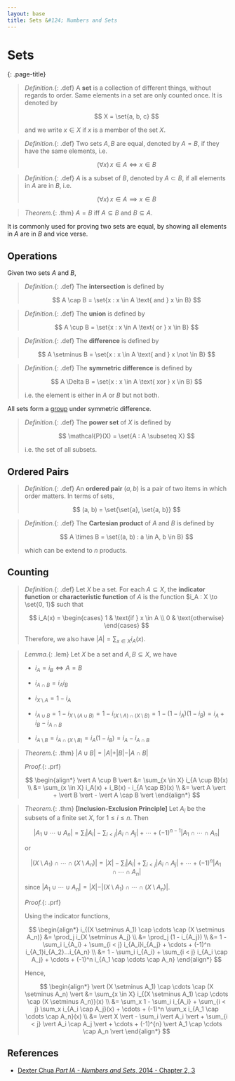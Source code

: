 ```yaml
---
layout: base
title: Sets &#124; Numbers and Sets
---
```


# Sets
{: .page-title}

> *Definition.*{: .def}
> A **set** is a collection of different things, without regards to order.
> Same elements in a set are only counted once.
> It is denoted by
>
> $$
  X = \set{a, b, c}
  $$
>
> and we write $x \in X$ if $x$ is a member of the set $X$.

> *Definition.*{: .def}
> Two sets $A, B$ are equal, denoted by $A = B$, if they have the same elements, i.e.
>
> $$
  (\forall x)\, x \in A \iff x \in B
  $$

> *Definition.*{: .def}
> $A$ is a subset of $B$, denoted by $A \subset B$, if all elements in $A$ are in $B$, i.e.
>
> $$
  (\forall x)\, x \in A \implies x \in B
  $$

> *Theorem.*{: .thm}
> $A = B$ iff $A \subseteq B$ and $B \subseteq A$.

It is commonly used for proving two sets are equal, by showing all elements in $A$ are in $B$ and vice verse.

## Operations

Given two sets $A$ and $B$,

> *Definition.*{: .def}
> The **intersection** is defined by
>
> $$
  A \cap B = \set{x : x \in A \text{ and } x \in B}
  $$

> *Definition.*{: .def}
> The **union** is defined by
>
> $$
  A \cup B = \set{x : x \in A \text{ or } x \in B}
  $$

> *Definition.*{: .def}
> The **difference** is defined by
>
> $$
  A \setminus B = \set{x : x \in A \text{ and } x \not \in B}
  $$

> *Definition.*{: .def}
> The **symmetric difference** is defined by
>
> $$
  A \Delta B = \set{x : x \in A \text{ xor } x \in B}
  $$
>
> i.e. the element is either in $A$ or $B$ but not both.

All sets form a [group](../groups/groups.md) under symmetric difference.

> *Definition.*{: .def}
> The **power set** of $X$ is defined by
>
> $$
  \mathcal{P}(X) = \set{A : A \subseteq X}
  $$
>
> i.e. the set of all subsets.

## Ordered Pairs

> *Definition.*{: .def}
> An **ordered pair** $(a, b)$ is a pair of two items in which order matters. In terms of sets,
>
> $$
  (a, b) = \set{\set{a}, \set{a, b}}
  $$

> *Definition.*{: .def}
> The **Cartesian product** of $A$ and $B$ is defined by
>
> $$
  A \times B = \set{(a, b) : a \in A, b \in B}
  $$
>
> which can be extend to $n$ products.

## Counting

> *Definition.*{: .def}
> Let $X$ be a set. For each $A \subseteq X$, the **indicator function** or **characteristic function** of $A$ is the function
> $i_A : X \to \set{0, 1}$ such that
>
> $$
  i_A(x) = \begin{cases}
  1 & \text{if } x \in A \\
  0 & \text{otherwise}
  \end{cases}
  $$
>
> Therefore, we also have $\vert A \vert = \sum_{x \in X} i_A(x)$.

> *Lemma.*{: .lem}
> Let $X$ be a set and $A, B \subseteq X$, we have
>
> + $i_A = i_B \iff A = B$
>
> + $i_{A \cap B} = i_A i_B$
>
> + $i_{X \setminus A} = 1 - i_A$
>
> + $i_{A \cup B} = 1 - i_{X \setminus (A \cup B)} = 1 - i_{(X \setminus A) \cap (X \setminus B)} = 1 - (1 - i_A)(1 - i_B) = i_A + i_B - i_{A \cap B}$
>
> + $i_{A \setminus B} = i_{A \cap (X \setminus B)} = i_A(1 - i_B) = i_A - i_{A \cap B}$

> *Theorem.*{: .thm}
> $\vert A \cup B \vert = \vert A \vert + \vert B \vert - \vert A \cap B \vert$
>
> *Proof.*{: .prf}
>
> $$
  \begin{align*}
  \vert A \cup B \vert &= \sum_{x \in X} i_{A \cup B}(x) \\
  &= \sum_{x \in X} i_A(x) + i_B(x) - i_{A \cap B}(x) \\
  &= \vert A \vert + \vert B \vert - \vert A \cap B \vert
  \end{align*}
  $$

> *Theorem.*{: .thm}
> **[Inclusion-Exclusion Principle]**
> Let $A_i$ be the subsets of a finite set $X$, for $1 \le i \le n$. Then
>
> $$
  \vert A_1 \cup \cdots \cup A_n \vert = \sum_i \vert A_i \vert - \sum_{i < j} \vert A_i \cap A_j \vert + \cdots + (-1)^{n-1} \vert A_1 \cap \cdots \cap A_n \vert
  $$
>
> or
>
> $$
  \vert (X \setminus A_1) \cap \cdots \cap (X \setminus A_n) \vert = \vert X \vert - \sum_i \vert A_i \vert + \sum_{i < j} \vert A_i \cap A_j \vert + \cdots + (-1)^{n} \vert A_1 \cap \cdots \cap A_n \vert
  $$
>
> since $\vert A_1 \cup \cdots \cup A_n \vert = \vert X \vert - \vert (X \setminus A_1) \cap \cdots \cap (X \setminus A_n) \vert$.
>
> *Proof.*{: .prf}
>
> Using the indicator functions,
>
> $$
  \begin{align*}
  i_{(X \setminus A_1) \cap \cdots \cap (X \setminus A_n)} &= \prod_j i_{X \setminus A_j} \\
  &= \prod_j (1 - i_{A_j}) \\
  &= 1 - \sum_i i_{A_i} + \sum_{i < j} i_{A_i}i_{A_j} + \cdots + (-1)^n i_{A_1}i_{A_2}...i_{A_n} \\
  &= 1 - \sum_i i_{A_i} + \sum_{i < j} i_{A_i \cap A_j} + \cdots + (-1)^n i_{A_1 \cap \cdots \cap A_n}
  \end{align*}
  $$
>
> Hence,
>
> $$
  \begin{align*}
  \vert (X \setminus A_1) \cap \cdots \cap (X \setminus A_n) \vert &=
  \sum_{x \in X} i_{(X \setminus A_1) \cap \cdots \cap (X \setminus A_n)}(x) \\
  &= \sum_x 1 - \sum_i i_{A_i} + \sum_{i < j} \sum_x i_{A_i \cap A_j}(x) + \cdots + (-1)^n \sum_x i_{A_1 \cap \cdots \cap A_n}(x) \\
  &= \vert X \vert - \sum_i \vert A_i \vert + \sum_{i < j} \vert A_i \cap A_j \vert + \cdots + (-1)^{n} \vert A_1 \cap \cdots \cap A_n \vert
  \end{align*}
  $$

## References

* [Dexter Chua _Part IA - Numbers and Sets_, 2014 - Chapter 2, 3](https://dec41.user.srcf.net/notes/IA_M/numbers_and_sets.pdf)
